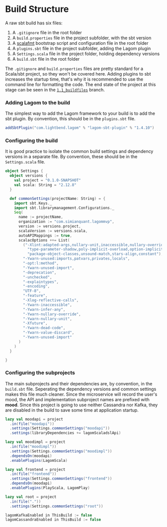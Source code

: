 Build Structure
===

A raw sbt build has six files:

1. A `.gitignore` file in the root folder 
1. A `build.properties` file in the project subfolder, with the sbt version
1. A [scalafmt](https://scalameta.org/scalafmt/docs/installation.html#cli) bootstrap script and configuration file in the root folder
1. A `plugins.sbt` file in the project subfolder, adding the Lagom plugin
1. A `Settings.scala` file in the project folder, holding dependency versions 
1. A `build.sbt` file in the root folder

The `.gitignore` and `build.properties` files are pretty standard for a Scala/sbt project, so they won't be covered here. Adding plugins to sbt increases the startup time, that's why it is recommended to use the command line for formatting the code. The end state of the project at this stage can be seen in the [`1.1_buildfiles`](https://github.com/SimianQuant/Lagom-MVP/tree/1.1_buildfiles) branch. 

### Adding Lagom to the build

The simplest way to add the Lagom framework to your build is to add the sbt plugin. By convention, this should be in the `plugins.sbt` file.

```scala
addSbtPlugin("com.lightbend.lagom" % "lagom-sbt-plugin" % "1.4.10")
```

### Configuring the build

It is good practice to isolate the common build settings and dependency versions in a separate file. By convention, these should be in the `Settings.scala` file. 

```scala
object Settings {
  object versions {
    val project = "0.1.0-SNAPSHOT"
    val scala: String = "2.12.8"
  }

  def commonSettings(projectName: String) = {
    import sbt.Keys._
    import sbt.librarymanagement.Configurations._
    Seq(
      name := projectName,
      organization := "com.simianquant.lagommvp",
      version := versions.project,
      scalaVersion := versions.scala,
      autoAPIMappings := true,
      scalacOptions ++= List(
        ("-Xlint:adapted-args,nullary-unit,inaccessible,nullary-override,infer-any,doc-detached,private-shadow," +
          "type-parameter-shadow,poly-implicit-overload,option-implicit,delayedinit-select,by-name-right-associative," +
          "package-object-classes,unsound-match,stars-align,constant"),
        "-Ywarn-unused:imports,patvars,privates,locals",
        "-opt:l:method",
        "-Ywarn-unused-import",
        "-deprecation",
        "-unchecked",
        "-explaintypes",
        "-encoding",
        "UTF-8",
        "-feature",
        "-Xlog-reflective-calls",
        "-Ywarn-inaccessible",
        "-Ywarn-infer-any",
        "-Ywarn-nullary-override",
        "-Ywarn-nullary-unit",
        "-Xfuture",
        "-Ywarn-dead-code",
        "-Ywarn-value-discard",
        "-Ywarn-unused-import"
      )
    )
  }

}
```

### Configuring the subprojects

The main subprojects and their dependencies are, by convention, in the `build.sbt` file. Seperating the dependency versions and common settings makes 
this file much cleaner. Since the microservice will record the user's mood, the API and implementation subproject names are prefixed with **mood**. Since this project is going to use neither Cassandra nor Kafka, they are disabled in the build to save some time at application startup. 

```scala
lazy val moodapi = project
  .in(file("moodapi"))
  .settings(Settings.commonSettings("moodapi"))
  .settings(libraryDependencies += lagomScaladslApi)

lazy val moodimpl = project
  .in(file("moodimpl"))
  .settings(Settings.commonSettings("moodimpl"))
  .dependsOn(moodapi)
  .enablePlugins(LagomScala)

lazy val frontend = project
  .in(file("frontend"))
  .settings(Settings.commonSettings("frontend"))
  .dependsOn(moodapi)
  .enablePlugins(PlayScala, LagomPlay)

lazy val root = project
  .in(file("."))
  .settings(Settings.commonSettings("root"))

lagomKafkaEnabled in ThisBuild := false
lagomCassandraEnabled in ThisBuild := false
```